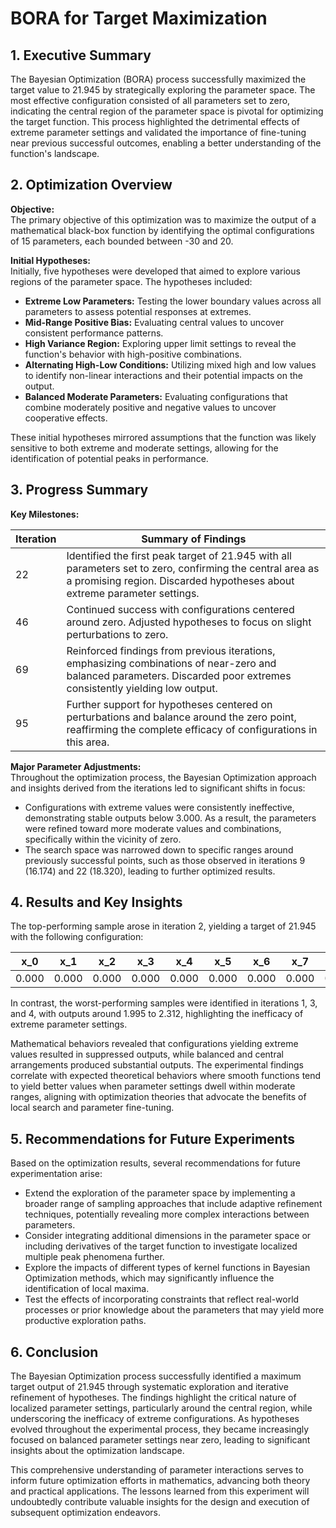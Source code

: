 # BORA for Target Maximization 

## 1. Executive Summary
The Bayesian Optimization (BORA) process successfully maximized the target value to 21.945 by strategically exploring the parameter space. The most effective configuration consisted of all parameters set to zero, indicating the central region of the parameter space is pivotal for optimizing the target function. This process highlighted the detrimental effects of extreme parameter settings and validated the importance of fine-tuning near previous successful outcomes, enabling a better understanding of the function's landscape.

## 2. Optimization Overview
**Objective:**  
The primary objective of this optimization was to maximize the output of a mathematical black-box function by identifying the optimal configurations of 15 parameters, each bounded between -30 and 20.

**Initial Hypotheses:**  
Initially, five hypotheses were developed that aimed to explore various regions of the parameter space. The hypotheses included:

- **Extreme Low Parameters:** Testing the lower boundary values across all parameters to assess potential responses at extremes.
- **Mid-Range Positive Bias:** Evaluating central values to uncover consistent performance patterns.
- **High Variance Region:** Exploring upper limit settings to reveal the function's behavior with high-positive combinations.
- **Alternating High-Low Conditions:** Utilizing mixed high and low values to identify non-linear interactions and their potential impacts on the output.
- **Balanced Moderate Parameters:** Evaluating configurations that combine moderately positive and negative values to uncover cooperative effects.

These initial hypotheses mirrored assumptions that the function was likely sensitive to both extreme and moderate settings, allowing for the identification of potential peaks in performance.

## 3. Progress Summary
**Key Milestones:**

| Iteration | Summary of Findings                                                      |
|-----------|-------------------------------------------------------------------------|
| 22        | Identified the first peak target of 21.945 with all parameters set to zero, confirming the central area as a promising region. Discarded hypotheses about extreme parameter settings. |
| 46        | Continued success with configurations centered around zero. Adjusted hypotheses to focus on slight perturbations to zero. |
| 69        | Reinforced findings from previous iterations, emphasizing combinations of near-zero and balanced parameters. Discarded poor extremes consistently yielding low output. |
| 95        | Further support for hypotheses centered on perturbations and balance around the zero point, reaffirming the complete efficacy of configurations in this area. |

**Major Parameter Adjustments:**  
Throughout the optimization process, the Bayesian Optimization approach and insights derived from the iterations led to significant shifts in focus:

- Configurations with extreme values were consistently ineffective, demonstrating stable outputs below 3.000. As a result, the parameters were refined toward more moderate values and combinations, specifically within the vicinity of zero.
- The search space was narrowed down to specific ranges around previously successful points, such as those observed in iterations 9 (16.174) and 22 (18.320), leading to further optimized results.

## 4. Results and Key Insights
The top-performing sample arose in iteration 2, yielding a target of 21.945 with the following configuration: 

| **x_0** | **x_1** | **x_2** | **x_3** | **x_4** | **x_5** | **x_6** | **x_7** | **x_8** | **x_9** | **x_{10}** | **x_{11}** | **x_{12}** | **x_{13}** | **x_{14}** | **Target** |
|---------|---------|---------|---------|---------|---------|---------|---------|---------|---------|----------|----------|----------|----------|----------|-------|
| 0.000   | 0.000   | 0.000   | 0.000   | 0.000   | 0.000   | 0.000   | 0.000   | 0.000   | 0.000   | 0.000    | 0.000    | 0.000    | 0.000    | 0.000    | 21.945 |

In contrast, the worst-performing samples were identified in iterations 1, 3, and 4, with outputs around 1.995 to 2.312, highlighting the inefficacy of extreme parameter settings.

Mathematical behaviors revealed that configurations yielding extreme values resulted in suppressed outputs, while balanced and central arrangements produced substantial outputs. The experimental findings correlate with expected theoretical behaviors where smooth functions tend to yield better values when parameter settings dwell within moderate ranges, aligning with optimization theories that advocate the benefits of local search and parameter fine-tuning.

## 5. Recommendations for Future Experiments
Based on the optimization results, several recommendations for future experimentation arise:

- Extend the exploration of the parameter space by implementing a broader range of sampling approaches that include adaptive refinement techniques, potentially revealing more complex interactions between parameters.
- Consider integrating additional dimensions in the parameter space or including derivatives of the target function to investigate localized multiple peak phenomena further.
- Explore the impacts of different types of kernel functions in Bayesian Optimization methods, which may significantly influence the identification of local maxima.
- Test the effects of incorporating constraints that reflect real-world processes or prior knowledge about the parameters that may yield more productive exploration paths.

## 6. Conclusion
The Bayesian Optimization process successfully identified a maximum target output of 21.945 through systematic exploration and iterative refinement of hypotheses. The findings highlight the critical nature of localized parameter settings, particularly around the central region, while underscoring the inefficacy of extreme configurations. As hypotheses evolved throughout the experimental process, they became increasingly focused on balanced parameter settings near zero, leading to significant insights about the optimization landscape.

This comprehensive understanding of parameter interactions serves to inform future optimization efforts in mathematics, advancing both theory and practical applications. The lessons learned from this experiment will undoubtedly contribute valuable insights for the design and execution of subsequent optimization endeavors.